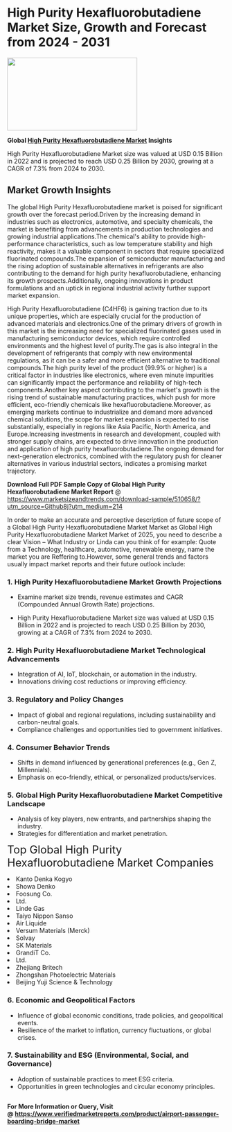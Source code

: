 <H1>High Purity Hexafluorobutadiene Market Size, Growth and Forecast from 2024 - 2031</H1><img class="aligncenter size-medium wp-image-584254" src="https://thirdeyenews.in/wp-content/uploads/2024/09/Global-Market-Research-300x168.jpeg" alt="" width="300" height="168" /><p><strong>Global&nbsp;<a href="https://www.marketsizeandtrends.com/download-sample/510658/?utm_source=Github8j?utm_medium=214">High Purity Hexafluorobutadiene Market</a> Insights</strong></p><p>High Purity Hexafluorobutadiene Market size was valued at USD 0.15 Billion in 2022 and is projected to reach USD 0.25 Billion by 2030, growing at a CAGR of 7.3% from 2024 to 2030.</p><p><h2>Market Growth Insights</h2> <p>The global High Purity Hexafluorobutadiene market is poised for significant growth over the forecast period.Driven by the increasing demand in industries such as electronics, automotive, and specialty chemicals, the market is benefiting from advancements in production technologies and growing industrial applications.The chemical's ability to provide high-performance characteristics, such as low temperature stability and high reactivity, makes it a valuable component in sectors that require specialized fluorinated compounds.The expansion of semiconductor manufacturing and the rising adoption of sustainable alternatives in refrigerants are also contributing to the demand for high purity hexafluorobutadiene, enhancing its growth prospects.Additionally, ongoing innovations in product formulations and an uptick in regional industrial activity further support market expansion.</p> <p>High Purity Hexafluorobutadiene (C4HF6) is gaining traction due to its unique properties, which are especially crucial for the production of advanced materials and electronics.One of the primary drivers of growth in this market is the increasing need for specialized fluorinated gases used in manufacturing semiconductor devices, which require controlled environments and the highest level of purity.The gas is also integral in the development of refrigerants that comply with new environmental regulations, as it can be a safer and more efficient alternative to traditional compounds.The high purity level of the product (99.9% or higher) is a critical factor in industries like electronics, where even minute impurities can significantly impact the performance and reliability of high-tech components.Another key aspect contributing to the market's growth is the rising trend of sustainable manufacturing practices, which push for more efficient, eco-friendly chemicals like hexafluorobutadiene.Moreover, as emerging markets continue to industrialize and demand more advanced chemical solutions, the scope for market expansion is expected to rise substantially, especially in regions like Asia Pacific, North America, and Europe.Increasing investments in research and development, coupled with stronger supply chains, are expected to drive innovation in the production and application of high purity hexafluorobutadiene.The ongoing demand for next-generation electronics, combined with the regulatory push for cleaner alternatives in various industrial sectors, indicates a promising market trajectory.</p><p><span class=""><strong>Download Full PDF Sample Copy of Global High Purity Hexafluorobutadiene Market Report</strong> @ <a href="https://www.marketsizeandtrends.com/download-sample/510658/?utm_source=Github8j?utm_medium=214" target="_blank">https://www.marketsizeandtrends.com/download-sample/510658/?utm_source=Github8j?utm_medium=214</a></span></p><p>In order to make an accurate and perceptive description of future scope of a Global&nbsp;High Purity Hexafluorobutadiene Market Market as Global&nbsp;High Purity Hexafluorobutadiene Market Market of 2025, you need to describe a clear Vision &ndash; What Industry or Linda can you think of for example: Quote from a Technology, healthcare, automotive, renewable energy, name the market you are Reffering to.However, some general trends and factors usually impact market reports and their future outlook include:</p><h3>1.&nbsp;<strong>High Purity Hexafluorobutadiene Market Growth Projections</strong></h3><ul><li>Examine market size trends, revenue estimates and CAGR (Compounded Annual Growth Rate) projections.</li><li><p>High Purity Hexafluorobutadiene Market size was valued at USD 0.15 Billion in 2022 and is projected to reach USD 0.25 Billion by 2030, growing at a CAGR of 7.3% from 2024 to 2030.</p></li></ul><h3>2.&nbsp;<strong>High Purity Hexafluorobutadiene Market Technological Advancements</strong></h3><ul><li>Integration of AI, IoT, blockchain, or automation in the industry.</li><li>Innovations driving cost reductions or improving efficiency.</li></ul><h3>3.&nbsp;<strong>Regulatory and Policy Changes</strong></h3><ul><li>Impact of global and regional regulations, including sustainability and carbon-neutral goals.</li><li>Compliance challenges and opportunities tied to government initiatives.</li></ul><h3>4.&nbsp;<strong>Consumer Behavior Trends</strong></h3><ul><li>Shifts in demand influenced by generational preferences (e.g., Gen Z, Millennials).</li><li>Emphasis on eco-friendly, ethical, or personalized products/services.</li></ul><h3>5.&nbsp;<strong>Global High Purity Hexafluorobutadiene Market Competitive Landscape</strong></h3><ul><li>Analysis of key players, new entrants, and partnerships shaping the industry.</li><li>Strategies for differentiation and market penetration.</li></ul><p data-pm-slice="1 1 []"><span style="color: inherit; font-family: inherit; font-size: 25px;">Top Global High Purity Hexafluorobutadiene Market Companies</span></p><div class="" data-test-id=""><p><li>Kanto Denka Kogyo</li><li> Showa Denko</li><li> Foosung Co.</li><li> Ltd.</li><li> Linde Gas</li><li> Taiyo Nippon Sanso</li><li> Air Liquide</li><li> Versum Materials (Merck)</li><li> Solvay</li><li> SK Materials</li><li> GrandiT Co.</li><li> Ltd.</li><li> Zhejiang Britech</li><li> Zhongshan Photoelectric Materials</li><li> Beijing Yuji Science & Technology</li></p></div><h3>6.&nbsp;<strong>Economic and Geopolitical Factors</strong></h3><ul><li>Influence of global economic conditions, trade policies, and geopolitical events.</li><li>Resilience of the market to inflation, currency fluctuations, or global crises.</li></ul><h3>7.&nbsp;<strong>Sustainability and ESG (Environmental, Social, and Governance)</strong></h3><ul><li>Adoption of sustainable practices to meet ESG criteria.</li><li>Opportunities in green technologies and circular economy principles.</li></ul><h2><strong style="font-size: 14px;">For More Information or Query, Visit @&nbsp;</strong><a style="background-color: #ffffff; font-size: 14px;" href="https://www.marketsizeandtrends.com/report/high-purity-hexafluorobutadiene-market/" target="_blank">https://www.verifiedmarketreports.com/product/airport-passenger-boarding-bridge-market</a></h2>
